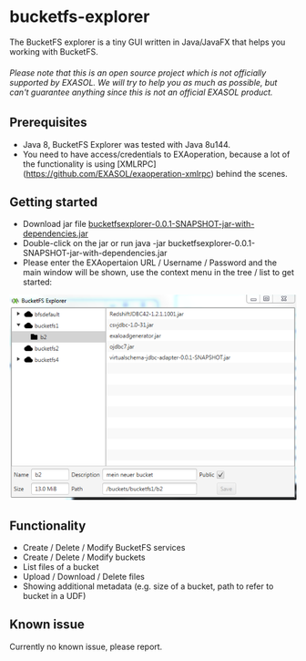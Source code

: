 # bucketfs-explorer

The BucketFS explorer is a tiny GUI written in Java/JavaFX that helps you working with BucketFS.

###### Please note that this is an open source project which is *not officially supported* by EXASOL. We will try to help you as much as possible, but can't guarantee anything since this is not an official EXASOL product.

## Prerequisites

* Java 8, BucketFS Explorer was tested with Java 8u144.
* You need to have access/credentials to EXAoperation, because a lot of the functionality is using [XMLRPC] (https://github.com/EXASOL/exaoperation-xmlrpc) behind the scenes.

## Getting started

* Download jar file [bucketfsexplorer-0.0.1-SNAPSHOT-jar-with-dependencies.jar](bucketfs-explorer/build/bucketfsexplorer-0.0.1-SNAPSHOT-jar-with-dependencies.jar)
* Double-click on the jar or run java -jar bucketfsexplorer-0.0.1-SNAPSHOT-jar-with-dependencies.jar 
* Please enter the EXAopertaion URL / Username / Password and the main window will be shown, use the context menu in the tree / list to get started: 

![alt text](https://github.com/EXASOL/bucketfs-explorer/blob/master/screenshots/BucketFS_Explorer_Screenshot1.PNG)


## Functionality

* Create / Delete / Modify BucketFS services
* Create / Delete / Modify buckets
* List files of a bucket
* Upload / Download / Delete files
* Showing additional metadata (e.g. size of a bucket, path to refer to bucket in a UDF)

## Known issue

Currently no known issue, please report.
